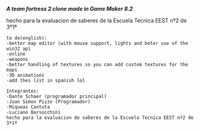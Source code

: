 ***A team fortress 2 clone made in Game Maker 8.2***

hecho para la evaluacion de saberes de la Escuela Tecnica EEST nº2 de 3º1ª

	to do(english):
 	-better map editor (with mouse support, lights and beter use of the win32 api
	-online
 	-weapons
	-better handling of textures so you can add custom textures for the maps
	-3D animations
	-add thes list in spanish lol

	Integrantes: 
	-Dante Schaer (programador principal)
	-Juan Simon Pizzo (Programador)
	-Miqueas Cantuta
	-Luciano Barsocchini
 	hecho para la evaluacion de saberes de la Escuela Tecnica EEST nº2 de 3º1ª
